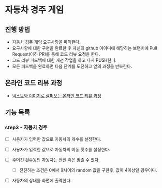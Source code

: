 # 자동차 경주 게임
## 진행 방법
* 자동차 경주 게임 요구사항을 파악한다.
* 요구사항에 대한 구현을 완료한 후 자신의 github 아이디에 해당하는 브랜치에 Pull Request(이하 PR)를 통해 코드 리뷰 요청을 한다.
* 코드 리뷰 피드백에 대한 개선 작업을 하고 다시 PUSH한다.
* 모든 피드백을 완료하면 다음 단계를 도전하고 앞의 과정을 반복한다.

## 온라인 코드 리뷰 과정
* [텍스트와 이미지로 살펴보는 온라인 코드 리뷰 과정](https://github.com/next-step/nextstep-docs/tree/master/codereview)

## 기능 목록
### step3 - 자동차 경주
- [ ] 사용자가 입력한 값으로 자동차의 개수를 설정한다. 
- [ ] 사용자가 입력한 값으로 자동차의 이동 횟수를 설정한다.
- [ ] 주어진 횟수동안 자동차는 전진 혹은 멈출 수 있다.
  - [ ] 전진하는 조건은 0에서 9사이의 random 값을 구한후, 값이 4이상일 경우이다.
- [ ] 자동차의 상태를 화면에 출력한다.

